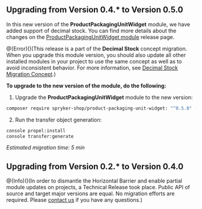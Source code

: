 ## Upgrading from Version 0.4.* to Version 0.5.0

In this new version of the **ProductPackagingUnitWidget** module, we have added support of decimal stock. You can find more details about the changes on the [ProductPackagingUnitWidget module](https://github.com/spryker-shop/product-packaging-unit-widget/releases) release page.

@(Error)()(This release is a part of the **Decimal Stock** concept migration. When you upgrade this module version, you should also update all other installed modules in your project to use the same concept as well as to avoid inconsistent behavior. For more information, see [Decimal Stock Migration Concept](https://documentation.spryker.com/docs/en/en/decimal-stock-concept).)

**To upgrade to the new version of the module, do the following:**

1. Upgrade the **ProductPackagingUnitWidget** module to the new version:

```bash
composer require spryker-shop/product-packaging-unit-widget: "^0.5.0" --update-with-dependencies
```
2. Run the transfer object generation:

```bash
console propel:install
console transfer:generate
```

*Estimated migration time: 5 min*

## Upgrading from Version 0.2.* to Version 0.4.0

@(Info)()(In order to dismantle the Horizontal Barrier and enable partial module updates on projects, a Technical Release took place. Public API of source and target major versions are equal. No migration efforts are required. Please [contact us](https://support.spryker.com/hc/en-us) if you have any questions.)